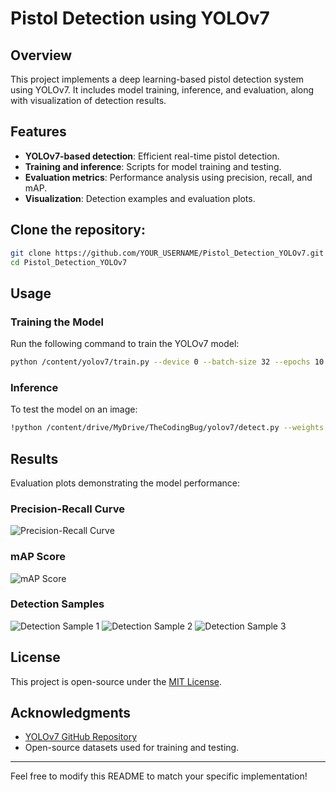 # Pistol Detection using YOLOv7

## Overview
This project implements a deep learning-based pistol detection system using YOLOv7. It includes model training, inference, and evaluation, along with visualization of detection results.

## Features
- **YOLOv7-based detection**: Efficient real-time pistol detection.
- **Training and inference**: Scripts for model training and testing.
- **Evaluation metrics**: Performance analysis using precision, recall, and mAP.
- **Visualization**: Detection examples and evaluation plots.

## Clone the repository:
   ```bash
   git clone https://github.com/YOUR_USERNAME/Pistol_Detection_YOLOv7.git
   cd Pistol_Detection_YOLOv7
   ```
## Usage
### Training the Model
Run the following command to train the YOLOv7 model:
```bash
python /content/yolov7/train.py --device 0 --batch-size 32 --epochs 10 --img 256 256 --data /content/data.yaml --cfg /content/yolov7/cfg/training/custom_yolov7x.yaml --weights /content/yolov7/yolov7x.pt --name yolov7 --cache
```

### Inference
To test the model on an image:
```bash
!python /content/drive/MyDrive/TheCodingBug/yolov7/detect.py --weights "/content/drive/MyDrive/Pistol detection/yolov7_model.pth" --conf-thres 0.5 --img-size 256 --source "/content/drive/MyDrive/Pistol detection/data/test/images"
```

## Results
Evaluation plots demonstrating the model performance:

### Precision-Recall Curve
![Precision-Recall Curve](results/precision_recall.png)

### mAP Score
![mAP Score](results/map_score.png)

### Detection Samples
![Detection Sample 1](results/detection1.png)
![Detection Sample 2](results/detection2.png)
![Detection Sample 3](results/detection3.png)

## License
This project is open-source under the [MIT License](LICENSE).

## Acknowledgments
- [YOLOv7 GitHub Repository](https://github.com/WongKinYiu/yolov7)
- Open-source datasets used for training and testing.

---
Feel free to modify this README to match your specific implementation!
